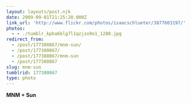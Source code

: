```yaml
---
layout: layouts/post.njk
date: 2009-09-01T21:25:28.000Z
link_url: 'http://www.flickr.com/photos/isaacschlueter/3877603197/'
photos:
  - - ./tumblr_kpba6blg7l1qzjzo9o1_1280.jpg
redirect_from:
  - /post/177380867/mnm-sun/
  - /post/177380867/
  - /post/177380867/mnm-sun
  - /post/177380867
slug: mnm-sun
tumblrid: 177380867
type: photo
---
```

<p><b>MNM + Sun</b></p>
